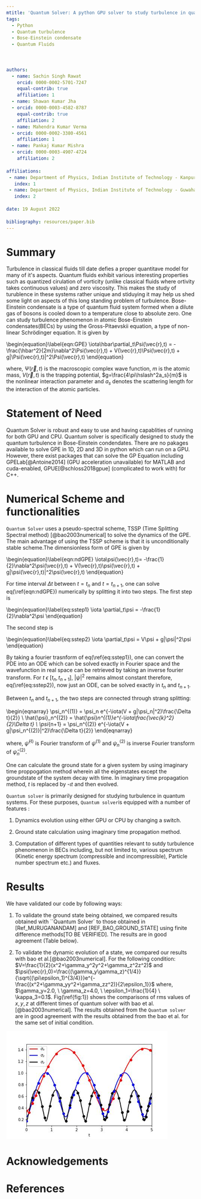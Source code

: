 ```yaml
---
mtitle: 'Quantum Solver: A python GPU solver to study turbulence in quantum system.'
tags:
  - Python
  - Quantum turbulence
  - Bose-Einstein condensate
  - Quantum Fluids
  


authors:
  - name: Sachin Singh Rawat
    orcid: 0000-0002-5701-7247
    equal-contrib: true
    affiliation: 1
  - name: Shawan Kumar Jha
  - orcid: 0000-0003-4582-8787
    equal-contrib: true 
    affiliation: 2
  - name: Mahendra Kumar Verma
  - orcid: 0000-0002-3380-4561
    affiliation: 1
  - name: Pankaj Kumar Mishra
  - orcid: 0000-0003-4907-4724
    affiliation: 2

affiliations:
 - name: Department of Physics, Indian Institute of Technology - Kanpur, Uttar Pradesh - 208016, India
   index: 1
 - name: Department of Physics, Indian Institute of Technology - Guwahati, Asam - 781039, India
   index: 2

date: 19 August 2022

bibliography: resources/paper.bib
---
```

# Summary

Turbulence in classical fluids till date defies a proper quantitave model for many of it's aspects. Quantum fluids exhibit various interesting properties such as quantized cirulation of vorticity (unlike classical fluids where ortivity takes continuous values) and zero viscosity. This makes the study of turublence in these systems rather unique and stiduying it may help us shed some light on aspects of this long standing problem of turbulence. Bose-Einstein condensate is a type of quantum fluid system formed when a dilute gas of bosons is cooled down to a temperature close to absolute zero. One can study turbulence phenomenon in atomic Bose-Einstein condensates(BECs) by using the Gross-Pitaevskii equation, a type of non-linear Schr&ouml;dinger equation. It is given by

\begin{equation}\label{eqn:GPE}
\iota\hbar\partial_t\Psi(\vec{r},t) = -\frac{\hbar^2}{2m}\nabla^2\Psi(\vec{r},t) + V(\vec{r},t)\Psi(\vec{r},t) + g|\Psi(\vec{r},t)|^2\Psi(\vec{r},t)
\end{equation}

where, $\Psi(\vec{r},t)$ is the macroscopic complex wave function,  $m$ is the atomic mass, $V(\vec{r},t)$ is the trapping potential, $g=\frac{4\pi\hslash^2a_s}{m}$ is the nonlinear interaction parameter and $a_s$ denotes the scattering length for the interaction of the atomic particles.

# Statement of Need
Quantum Solver is robust and easy to use and having capablities of running for both GPU and CPU. Quantum solver is specifically designed to study the quantum turbulence in Bose-Einstein condendates. There are no pakages available to solve GPE in 1D, 2D and 3D in python which can run on a GPU. However, there exist packages that can solve the GP Equation including GPELab[@Antoine2014] (GPU acceleration unavailable) for MATLAB and cuda-enabled, GPUE[@schloss2018gpue] (complicated to work with) for C++.

# Numerical Scheme and functionalities

``Quantum Solver`` uses a pseudo-spectral scheme, TSSP (Time Splitting Spectral method) [@bao2003numerical] to solve the dynamics of the GPE. The main advantage of using the TSSP scheme is that it is unconditionally stable scheme.The dimensionless form of GPE is given by

\begin{equation}\label{eqn:ndGPE}
\iota\psi(\vec{r},t)= -\frac{1}{2}\nabla^2\psi(\vec{r},t) + V(\vec{r},t)\psi(\vec{r},t) + g|\psi(\vec{r},t)|^2\psi(\vec{r},t)
\end{equation}

For time interval $\Delta t$ between $t=t_n$ and $t=t_{n+1}$, one can solve eq(\ref{eqn:ndGPE}) numerically by splitting it into two steps. The first step is

\begin{equation}\label{eq:sstep1}
\iota \partial_t\psi = -\frac{1}{2}\nabla^2\psi
\end{equation}

The second step is


\begin{equation}\label{eq:sstep2}
\iota \partial_t\psi = V\psi + g|\psi|^2\psi
\end{equation}

By taking a fourier trasnform of eq(\ref{eq:sstep1}), one can convert the PDE into an ODE which can be solved exactly in Fourier space and the wavefunction in real space can be retrieved by taking an inverse fourier transform.
For $t \ \epsilon \ [t_n,t_{n+1}]$, $|\psi|^2$  remains almost constant therefore, eq(\ref{eq:sstep2}), now just an ODE, can be solved exactly in $t_n$ and $t_{n+1}$.

Between $t_n$ and $t_{n+1}$, the two steps are connected through strang splitting:

\begin{eqnarray}
\psi_n^{(1)} = \psi_n e^{-\iota(V + g|\psi_n|^2)\frac{\Delta t}{2}} \\
\hat{\psi}_n^{(2)} = \hat{\psi}_n^{(1)}e^{-\iota\frac{\vec{k}^2}{2}\Delta t} \\
\psi_{n+1} = \psi_n^{(2)} e^{-\iota(V + g|\psi_n^{(2)}|^2)\frac{\Delta t}{2}}
\end{eqnarray}

where, $\hat{\psi}^{(1)}$ is Fourier transform of $\psi^{(1)}$ and $\psi_n^{(2)}$ is inverse Fourier transform of $\hat{\psi}_n^{(2)}$.

One can calculate the ground state for a given system  by using imaginary time proppogation method wherein all the eigenstates except the groundstate of the system decay with time. In imaginary time propagation method, $t$ is replaced by -$\iota t$ and then evolved.

``Quantum solver`` is primarily designed for studying turbulence in quantum systems. For these purposes, ``Quantum solver``is equipped with a number of features :

1. Dynamics evolution using either GPU or CPU by changing a switch.
2. Ground state calculation using imaginary time propagation method.

3. Computation of different types of quantities relevant to sutdy turbulence phenomenon in BECs including, but not limited to, various spectrum (Kinetic energy spectrum (compressible and incompressible), Particle number spectrum etc.) and fluxes.

# Results
We have validated our code by following ways:
1. To validate the ground state being obtained, we compared results obtained with ``Quantum Solver` to those obtained in [Ref_MURUGANANDAM] and [REF_BAO_GROUND_STATE] using finite difference methods[TO BE VERIFIED]. The results are in good agreement (Table below).

2. To validate the dynamic evolution of a state, we compared our results with bao et al.[@bao2003numerical]. For the following condition:
 $V=\frac{1}{2}(x^2+\gamma_y^2y^2+\gamma_z^2z^2)$ and $\psi(\vec{r},0)=\frac{(\gamma_y\gamma_z)^{1/4}}{\sqrt{(\pi\epsilon_1)^{3/4}}}e^{-\frac{(x^2+\gamma_yy^2+\gamma_zz^2)}{2\epsilon_1}}$ 
where, $\gamma_y=2.0, \ \gamma_z=4.0, \ \epsilon_1=\frac{1}{4}  \ \kappa_3=0.1$. 
Fig(\ref{fig:1}) shows the comparisons of rms values of $x,y,z$ at different times of quantum solver with bao et al.[@bao2003numerical]. The results obtained from the ``Quantum solver`` are in good agreement with the results obtained from the bao et al. for the same set of initial condition.

![The lines in the figure shows the rms values obtained from the quantum solver and dots shows the results obtained from the  bao et al[@bao2003numerical].\label{fig:1}](resources/figcond1.jpg)


# Acknowledgements

# References
